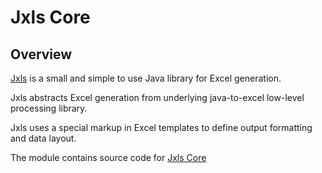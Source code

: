 Jxls Core
================

Overview
--------
[Jxls](http://jxls.sf.net/) is a small and simple to use Java library for Excel generation.

Jxls abstracts Excel generation from underlying java-to-excel low-level processing library.

Jxls uses a special markup in Excel templates to define output formatting and data layout.

The module contains source code for [Jxls Core](http://jxls.sf.net/)
